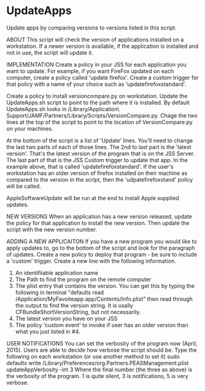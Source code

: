 # UpdateApps
Update apps by comparing versions to versions listed in this script.

ABOUT
This script will check the version of applications installed on a workstation.  If a newer version is available, if the application is installed and not in use, the script will update it.  

IMPLEMENTATION
Create a policy in your JSS for each application you want to update.  For example, if you want FireFox updated on each computer, create a policy called 'update firefox'.  Create a custom trigger for that policy with a name of your choice such as 'updatefirefoxstandard'.

Create a policy to install versioncompare.py on workstation.  Update the UpdateApps.sh script to point to the path where it is installed.  By default UpdateApps.sh looks in /Library/Application\ Support/JAMF/Partners/Library/Scripts/VersionCompare.py.  Chage the two lines at the top of the script to point to the location of VersionCompare.py on your machines.  

At the bottom of the script is a list of 'Update' lines.  You'll need to change the last two parts of each of those lines.  The 2nd to last part is the 'latest version'.  That's the latest version of the program that is on the JSS Server.  The last part of that is the JSS Custom trigger to update that app.  In the example above, that is called 'updatefirefoxstandard'.  If the user's workstation has an older version of firefox installed on their machine as compared to the version in the script, then the 'udpatefirefoxstand' policy will be called.

AppleSoftwareUpdate will be run at the end to install Apple supplied updates.

NEW VERSIONS
When an application has a new version released, update the policy for that application to install the new version.  Then update the script with the new version number.  

ADDING A NEW APPLICAITON
If you have a new program you would like to apply updates to, go to the bottom of the script and look for the paragraph of updates.  Create a new policy to deploy that program - be sure to include a 'custom' trigger.  Create a new line with the following information.
1) An identifiiable application name
2) The Path to find the program on the remote computer
3) The plist entry that contains the version.  You can get this by typing the following in terminal "defaults read /Application/MyFavoiteapp.app/Contents/Info.plist" then read through the output to find the version string.  It is usally CFBundleShortVersionString, but not necessarily.  
4) The latest version you have on your JSS
5) The policy 'custom event' to invoke if user has an older version than what you just listed in #4.  

USER NOTIFICATIONS
You can set the verbosity of the program now (April, 2015). Users are able to decide how verbose the script should be.  Type the following on each workstation (or use another method to set it)
      sudo defaults write /Library/Preferences/org.Partners.PEASManagement.plist updateAppVerbosity -int 3
Where the final number (the three as above) is the verbosity of the program.  1 is quite silent,  3 is notifications,   5 is very verbose.  

